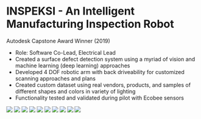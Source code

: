 # INSPEKSI - An Intelligent Manufacturing Inspection Robot
Autodesk Capstone Award Winner (2019)
* Role: Software Co-Lead, Electrical Lead
* Created a surface defect detection system using a myriad of vision and machine learning (deep learning) approaches
* Developed 4 DOF robotic arm with back driveability for customized scanning approaches and plans
* Created custom dataset using real vendors, products, and samples of different shapes and colors in variety of lighting
* Functionality tested and validated during pilot with Ecobee sensors

![](images/logo.png)
![](images/final_system.jpg)
![](images/pipeline.png)
![](images/results.png)
![](images/electrical.png)
![](images/eval.png)
![](images/semantic.png)
![](images/cad.png)
![](images/physical_robot.jpg)
![](images/enclosure_cad.jpg)

